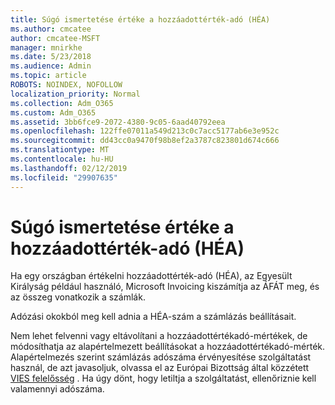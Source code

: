 ```yaml
---
title: Súgó ismertetése értéke a hozzáadottérték-adó (HÉA)
ms.author: cmcatee
author: cmcatee-MSFT
manager: mnirkhe
ms.date: 5/23/2018
ms.audience: Admin
ms.topic: article
ROBOTS: NOINDEX, NOFOLLOW
localization_priority: Normal
ms.collection: Adm_O365
ms.custom: Adm_O365
ms.assetid: 3bb6fce9-2072-4380-9c05-6aad40792eea
ms.openlocfilehash: 122ffe07011a549d213c0c7acc5177ab6e3e952c
ms.sourcegitcommit: dd43cc0a9470f98b8ef2a3787c823801d674c666
ms.translationtype: MT
ms.contentlocale: hu-HU
ms.lasthandoff: 02/12/2019
ms.locfileid: "29907635"
---
```

# <a name="help-understanding-value-added-tax-vat"></a>Súgó ismertetése értéke a hozzáadottérték-adó (HÉA)

Ha egy országban értékelni hozzáadottérték-adó (HÉA), az Egyesült Királyság például használó, Microsoft Invoicing kiszámítja az ÁFÁT meg, és az összeg vonatkozik a számlák.
  
Adózási okokból meg kell adnia a HÉA-szám a számlázás beállításait.
  
Nem lehet felvenni vagy eltávolítani a hozzáadottértékadó-mértékek, de módosíthatja az alapértelmezett beállításokat a hozzáadottértékadó-mérték. Alapértelmezés szerint számlázás adószáma érvényesítése szolgáltatást használ, de azt javasoljuk, olvassa el az Európai Bizottság által közzétett [VIES felelősség](https://go.microsoft.com/fwlink/?LinkID=841741) . Ha úgy dönt, hogy letiltja a szolgáltatást, ellenőriznie kell valamennyi adószáma. 
  

